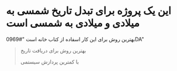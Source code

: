 # این یک پروژه برای تبدل تاریخ شمسی به میلادی و میلادی به شمسی است

 بهترین روش برای این کار اسفاده از کتاب خانه است 
"#0969DA"
> بهترین روش برای دریافت تاریخ
> 
> با کمترین پردازش سیستمی 


